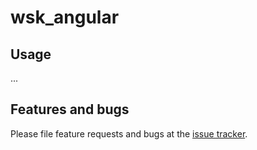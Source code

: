 # wsk_angular


## Usage

...

## Features and bugs

Please file feature requests and bugs at the [issue tracker][tracker].

[tracker]: https://github.com/MikeMitterer/dart-wsk-angular/issues
